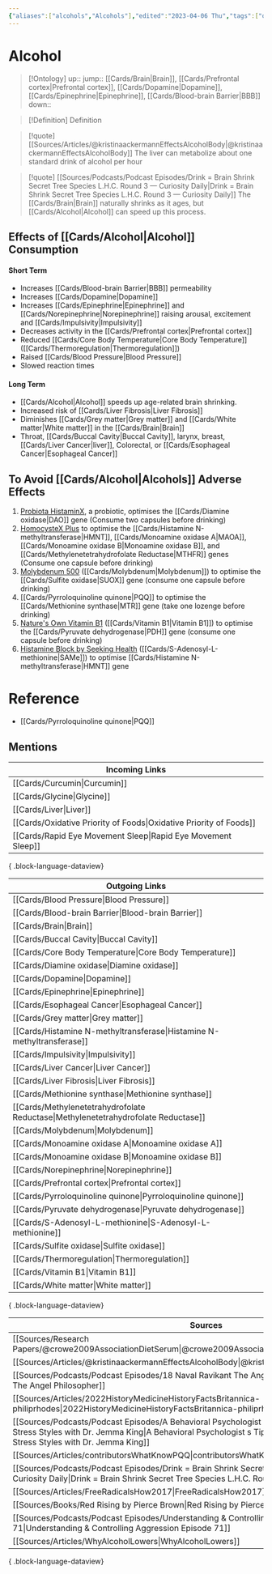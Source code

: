 ```yaml
---
{"aliases":["alcohols","Alcohols"],"edited":"2023-04-06 Thu","tags":["on/Health"],"date created":"2022-11-28 Mon","dg-publish":true,"permalink":"/cards/alcohol/","dgPassFrontmatter":true}
---
```


# Alcohol

> [!Ontology]
> up:: 
> jump:: [[Cards/Brain\|Brain]], [[Cards/Prefrontal cortex\|Prefrontal cortex]], [[Cards/Dopamine\|Dopamine]], [[Cards/Epinephrine\|Epinephrine]], [[Cards/Blood-brain Barrier\|BBB]]
> down:: 

> [!Definition] Definition

> [!quote] [[Sources/Articles/@kristinaackermannEffectsAlcoholBody\|@kristinaackermannEffectsAlcoholBody]]
> The liver can metabolize about one standard drink of alcohol per hour

> [!quote] [[Sources/Podcasts/Podcast Episodes/Drink = Brain Shrink  Secret Tree Species  L.H.C. Round 3 — Curiosity Daily\|Drink = Brain Shrink  Secret Tree Species  L.H.C. Round 3 — Curiosity Daily]]
> The [[Cards/Brain\|Brain]] naturally shrinks as it ages, but [[Cards/Alcohol\|Alcohol]] can speed up this process. 

## Effects of [[Cards/Alcohol\|Alcohol]] Consumption

#### Short Term

- Increases [[Cards/Blood-brain Barrier\|BBB]] permeability
- Increases [[Cards/Dopamine\|Dopamine]]
- Increases [[Cards/Epinephrine\|Epinephrine]] and [[Cards/Norepinephrine\|Norepinephrine]] raising arousal, excitement and [[Cards/Impulsivity\|Impulsivity]]
- Decreases activity in the [[Cards/Prefrontal cortex\|Prefrontal cortex]]
- Reduced [[Cards/Core Body Temperature\|Core Body Temperature]] ([[Cards/Thermoregulation\|Thermoregulation]])
- Raised [[Cards/Blood Pressure\|Blood Pressure]]
- Slowed reaction times

#### Long Term

- [[Cards/Alcohol\|Alcohol]] speeds up age-related brain shrinking.
- Increased risk of [[Cards/Liver Fibrosis\|Liver Fibrosis]]
- Diminishes [[Cards/Grey matter\|Grey matter]] and [[Cards/White matter\|White matter]] in the [[Cards/Brain\|Brain]]
- Throat, [[Cards/Buccal Cavity\|Buccal Cavity]], larynx, breast, [[Cards/Liver Cancer\|liver]], Colorectal, or [[Cards/Esophageal Cancer\|Esophageal Cancer]]

## To Avoid [[Cards/Alcohol\|Alcohols]] Adverse Effects

1. [Probiota HistaminX](https://www.seekinghealth.com/products/probiota-histaminx-60-capsules), a probiotic, optimises the [[Cards/Diamine oxidase\|DAO]] gene (Consume two capsules before drinking)
2. [HomocysteX Plus](https://www.seekinghealth.com/products/homocystex-plus-60-capsules) to optimise the [[Cards/Histamine N-methyltransferase\|HMNT]], [[Cards/Monoamine oxidase A\|MAOA]], [[Cards/Monoamine oxidase B\|Monoamine oxidase B]], and [[Cards/Methylenetetrahydrofolate Reductase\|MTHFR]] genes (Consume one capsule before drinking)
3. [Molybdenum 500](https://www.naturalhealthgroup.com.au/product/molybdenum-500/) ([[Cards/Molybdenum\|Molybdenum]]) to optimise the [[Cards/Sulfite oxidase\|SUOX]] gene (consume one capsule before drinking)
4. [[Cards/Pyrroloquinoline quinone\|PQQ]] to optimise the [[Cards/Methionine synthase\|MTR]] gene (take one lozenge before drinking)
5. [Nature's Own Vitamin B1](https://www.chemistwarehouse.com.au/buy/20887/nature-s-own-vitamin-b1-250mg-with-vitamin-b-for-energy-heart-health-75-tablets) ([[Cards/Vitamin B1\|Vitamin B1]]) to optimise the [[Cards/Pyruvate dehydrogenase\|PDH]] gene (consume one capsule before drinking)
6. [Histamine Block by Seeking Health](https://www.seekinghealth.com/products/histamine-block) ([[Cards/S-Adenosyl-L-methionine\|SAMe]]) to optimise [[Cards/Histamine N-methyltransferase\|HMNT]] gene

# Reference

- [[Cards/Pyrroloquinoline quinone\|PQQ]]

## Mentions

| Incoming Links                                                        |
| --------------------------------------------------------------------- |
| [[Cards/Curcumin\|Curcumin]]                                       |
| [[Cards/Glycine\|Glycine]]                                         |
| [[Cards/Liver\|Liver]]                                             |
| [[Cards/Oxidative Priority of Foods\|Oxidative Priority of Foods]] |
| [[Cards/Rapid Eye Movement Sleep\|Rapid Eye Movement Sleep]]       |

{ .block-language-dataview}

| Outgoing Links                                                                        |
| ------------------------------------------------------------------------------------- |
| [[Cards/Blood Pressure\|Blood Pressure]]                                           |
| [[Cards/Blood-brain Barrier\|Blood-brain Barrier]]                                 |
| [[Cards/Brain\|Brain]]                                                             |
| [[Cards/Buccal Cavity\|Buccal Cavity]]                                             |
| [[Cards/Core Body Temperature\|Core Body Temperature]]                             |
| [[Cards/Diamine oxidase\|Diamine oxidase]]                                         |
| [[Cards/Dopamine\|Dopamine]]                                                       |
| [[Cards/Epinephrine\|Epinephrine]]                                                 |
| [[Cards/Esophageal Cancer\|Esophageal Cancer]]                                     |
| [[Cards/Grey matter\|Grey matter]]                                                 |
| [[Cards/Histamine N-methyltransferase\|Histamine N-methyltransferase]]             |
| [[Cards/Impulsivity\|Impulsivity]]                                                 |
| [[Cards/Liver Cancer\|Liver Cancer]]                                               |
| [[Cards/Liver Fibrosis\|Liver Fibrosis]]                                           |
| [[Cards/Methionine synthase\|Methionine synthase]]                                 |
| [[Cards/Methylenetetrahydrofolate Reductase\|Methylenetetrahydrofolate Reductase]] |
| [[Cards/Molybdenum\|Molybdenum]]                                                   |
| [[Cards/Monoamine oxidase A\|Monoamine oxidase A]]                                 |
| [[Cards/Monoamine oxidase B\|Monoamine oxidase B]]                                 |
| [[Cards/Norepinephrine\|Norepinephrine]]                                           |
| [[Cards/Prefrontal cortex\|Prefrontal cortex]]                                     |
| [[Cards/Pyrroloquinoline quinone\|Pyrroloquinoline quinone]]                       |
| [[Cards/Pyruvate dehydrogenase\|Pyruvate dehydrogenase]]                           |
| [[Cards/S-Adenosyl-L-methionine\|S-Adenosyl-L-methionine]]                         |
| [[Cards/Sulfite oxidase\|Sulfite oxidase]]                                         |
| [[Cards/Thermoregulation\|Thermoregulation]]                                       |
| [[Cards/Vitamin B1\|Vitamin B1]]                                                   |
| [[Cards/White matter\|White matter]]                                               |

{ .block-language-dataview}

| Sources                                                                                                                                                                                                                                 |
| --------------------------------------------------------------------------------------------------------------------------------------------------------------------------------------------------------------------------------------- |
| [[Sources/Research Papers/@crowe2009AssociationDietSerum\|@crowe2009AssociationDietSerum]]                                                                                                                                           |
| [[Sources/Articles/@kristinaackermannEffectsAlcoholBody\|@kristinaackermannEffectsAlcoholBody]]                                                                                                                                      |
| [[Sources/Podcasts/Podcast Episodes/18 Naval Ravikant The Angel Philosopher\|18 Naval Ravikant The Angel Philosopher]]                                                                                                               |
| [[Sources/Articles/2022HistoryMedicineHistoryFactsBritannica-philiprhodes\|2022HistoryMedicineHistoryFactsBritannica-philiprhodes]]                                                                                                  |
| [[Sources/Podcasts/Podcast Episodes/A Behavioral Psychologist s Tips to Identifying and Managing Stress Styles with Dr. Jemma King\|A Behavioral Psychologist s Tips to Identifying and Managing Stress Styles with Dr. Jemma King]] |
| [[Sources/Articles/contributorsWhatKnowPQQ\|contributorsWhatKnowPQQ]]                                                                                                                                                                |
| [[Sources/Podcasts/Podcast Episodes/Drink = Brain Shrink  Secret Tree Species  L.H.C. Round 3 — Curiosity Daily\|Drink = Brain Shrink  Secret Tree Species  L.H.C. Round 3 — Curiosity Daily]]                                       |
| [[Sources/Articles/FreeRadicalsHow2017\|FreeRadicalsHow2017]]                                                                                                                                                                        |
| [[Sources/Books/Red Rising by Pierce Brown\|Red Rising by Pierce Brown]]                                                                                                                                                             |
| [[Sources/Podcasts/Podcast Episodes/Understanding & Controlling Aggression   Episode 71\|Understanding & Controlling Aggression   Episode 71]]                                                                                       |
| [[Sources/Articles/WhyAlcoholLowers\|WhyAlcoholLowers]]                                                                                                                                                                              |

{ .block-language-dataview}